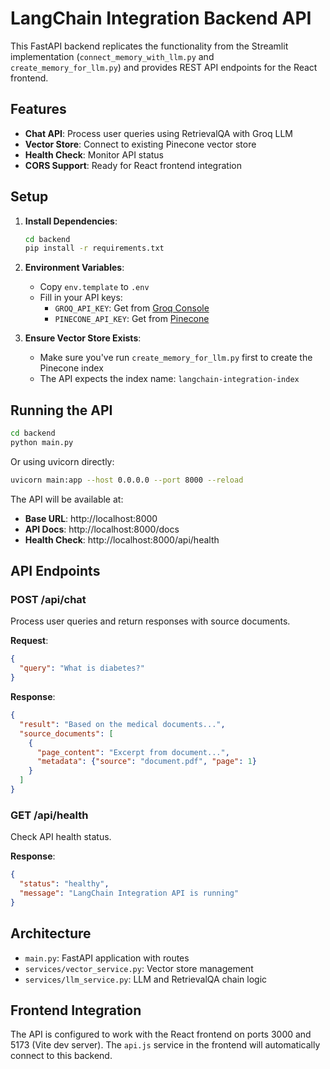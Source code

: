 # LangChain Integration Backend API

This FastAPI backend replicates the functionality from the Streamlit implementation (`connect_memory_with_llm.py` and `create_memory_for_llm.py`) and provides REST API endpoints for the React frontend.

## Features

- **Chat API**: Process user queries using RetrievalQA with Groq LLM
- **Vector Store**: Connect to existing Pinecone vector store
- **Health Check**: Monitor API status
- **CORS Support**: Ready for React frontend integration

## Setup

1. **Install Dependencies**:
   ```bash
   cd backend
   pip install -r requirements.txt
   ```

2. **Environment Variables**:
   - Copy `env.template` to `.env`
   - Fill in your API keys:
     - `GROQ_API_KEY`: Get from [Groq Console](https://console.groq.com/keys)
     - `PINECONE_API_KEY`: Get from [Pinecone](https://www.pinecone.io/)

3. **Ensure Vector Store Exists**:
   - Make sure you've run `create_memory_for_llm.py` first to create the Pinecone index
   - The API expects the index name: `langchain-integration-index`

## Running the API

```bash
cd backend
python main.py
```

Or using uvicorn directly:
```bash
uvicorn main:app --host 0.0.0.0 --port 8000 --reload
```

The API will be available at:
- **Base URL**: http://localhost:8000
- **API Docs**: http://localhost:8000/docs
- **Health Check**: http://localhost:8000/api/health

## API Endpoints

### POST /api/chat
Process user queries and return responses with source documents.

**Request**:
```json
{
  "query": "What is diabetes?"
}
```

**Response**:
```json
{
  "result": "Based on the medical documents...",
  "source_documents": [
    {
      "page_content": "Excerpt from document...",
      "metadata": {"source": "document.pdf", "page": 1}
    }
  ]
}
```

### GET /api/health
Check API health status.

**Response**:
```json
{
  "status": "healthy",
  "message": "LangChain Integration API is running"
}
```

## Architecture

- `main.py`: FastAPI application with routes
- `services/vector_service.py`: Vector store management
- `services/llm_service.py`: LLM and RetrievalQA chain logic

## Frontend Integration

The API is configured to work with the React frontend on ports 3000 and 5173 (Vite dev server). The `api.js` service in the frontend will automatically connect to this backend.
